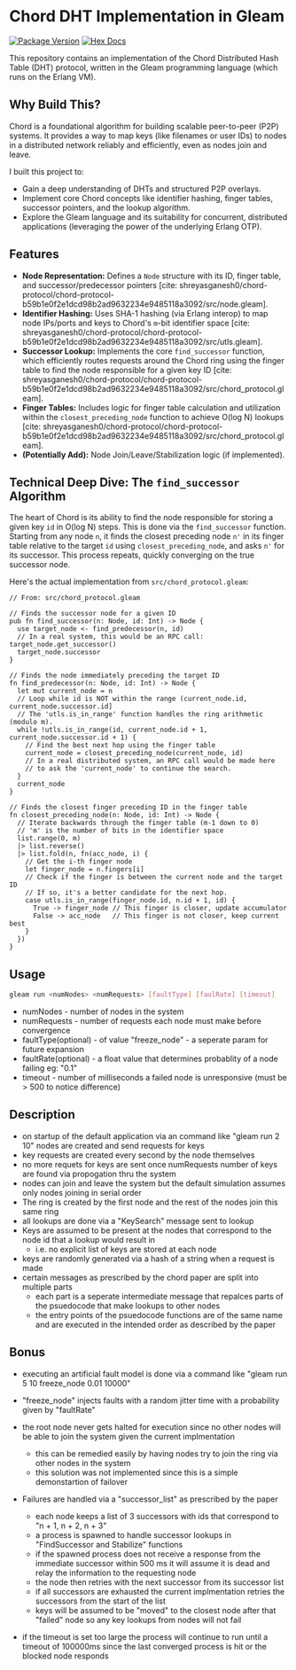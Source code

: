 # Chord DHT Implementation in Gleam

[![Package Version](https://img.shields.io/hexpm/v/chord_protocol)](https://hex.pm/packages/chord_protocol)
[![Hex Docs](https://img.shields.io/badge/hex-docs-ffaff3)](https://hexdocs.pm/chord_protocol/)

This repository contains an implementation of the Chord Distributed Hash Table (DHT) protocol, written in the Gleam programming language (which runs on the Erlang VM).

## Why Build This?

Chord is a foundational algorithm for building scalable peer-to-peer (P2P) systems. It provides a way to map keys (like filenames or user IDs) to nodes in a distributed network reliably and efficiently, even as nodes join and leave.

I built this project to:
* Gain a deep understanding of DHTs and structured P2P overlays.
* Implement core Chord concepts like identifier hashing, finger tables, successor pointers, and the lookup algorithm.
* Explore the Gleam language and its suitability for concurrent, distributed applications (leveraging the power of the underlying Erlang OTP).

## Features

* **Node Representation:** Defines a `Node` structure with its ID, finger table, and successor/predecessor pointers [cite: shreyasganesh0/chord-protocol/chord-protocol-b59b1e0f2e1dcd98b2ad9632234e9485118a3092/src/node.gleam].
* **Identifier Hashing:** Uses SHA-1 hashing (via Erlang interop) to map node IPs/ports and keys to Chord's `m`-bit identifier space [cite: shreyasganesh0/chord-protocol/chord-protocol-b59b1e0f2e1dcd98b2ad9632234e9485118a3092/src/utls.gleam].
* **Successor Lookup:** Implements the core `find_successor` function, which efficiently routes requests around the Chord ring using the finger table to find the node responsible for a given key ID [cite: shreyasganesh0/chord-protocol/chord-protocol-b59b1e0f2e1dcd98b2ad9632234e9485118a3092/src/chord_protocol.gleam].
* **Finger Tables:** Includes logic for finger table calculation and utilization within the `closest_preceding_node` function to achieve O(log N) lookups [cite: shreyasganesh0/chord-protocol/chord-protocol-b59b1e0f2e1dcd98b2ad9632234e9485118a3092/src/chord_protocol.gleam].
* **(Potentially Add):** Node Join/Leave/Stabilization logic (if implemented).

## Technical Deep Dive: The `find_successor` Algorithm

The heart of Chord is its ability to find the node responsible for storing a given key `id` in O(log N) steps. This is done via the `find_successor` function. Starting from any node `n`, it finds the closest preceding node `n'` in its finger table relative to the target `id` using `closest_preceding_node`, and asks `n'` for its successor. This process repeats, quickly converging on the true successor node.

Here's the actual implementation from `src/chord_protocol.gleam`:

```gleam
// From: src/chord_protocol.gleam

// Finds the successor node for a given ID
pub fn find_successor(n: Node, id: Int) -> Node {
  use target_node <- find_predecessor(n, id) 
  // In a real system, this would be an RPC call: target_node.get_successor()
  target_node.successor 
}

// Finds the node immediately preceding the target ID
fn find_predecessor(n: Node, id: Int) -> Node {
  let mut current_node = n
  // Loop while id is NOT within the range (current_node.id, current_node.successor.id]
  // The 'utls.is_in_range' function handles the ring arithmetic (modulo m).
  while !utls.is_in_range(id, current_node.id + 1, current_node.successor.id + 1) {
    // Find the best next hop using the finger table
    current_node = closest_preceding_node(current_node, id)
    // In a real distributed system, an RPC call would be made here
    // to ask the 'current_node' to continue the search.
  }
  current_node
}

// Finds the closest finger preceding ID in the finger table
fn closest_preceding_node(n: Node, id: Int) -> Node {
  // Iterate backwards through the finger table (m-1 down to 0)
  // 'm' is the number of bits in the identifier space
  list.range(0, m) 
  |> list.reverse() 
  |> list.fold(n, fn(acc_node, i) { 
    // Get the i-th finger node
    let finger_node = n.fingers[i]
    // Check if the finger is between the current node and the target ID
    // If so, it's a better candidate for the next hop.
    case utls.is_in_range(finger_node.id, n.id + 1, id) {
      True -> finger_node // This finger is closer, update accumulator
      False -> acc_node   // This finger is not closer, keep current best
    }
  })
}
```

## Usage
```sh
gleam run <numNodes> <numRequests> [faultType] [faulRate] [timeout]
```
- numNodes - number of nodes in the system
- numRequests - number of requests each node must make before convergence
- faultType(optional) - of value "freeze_node" - a seperate param for future expansion
- faultRate(optional) - a float value that determines probablity of a node failing eg: "0.1"
- timeout - number of milliseconds a failed node is unresponsive (must be > 500 to notice difference)

## Description
- on startup of the default application via an command like "gleam run 2 10" 
nodes are created and send requests for keys
- key requests are created every second by the node themselves
- no more requets for keys are sent once numRequests number of keys are found via propogation thru the system
- nodes can join and leave the system but the default simulation assumes only nodes joining in serial order
- The ring is created by the first node and the rest of the nodes join this same ring
- all lookups are done via a "KeySearch" message sent to lookup
- Keys are assumed to be present at the nodes that correspond to the node id that a lookup would result in
    - i.e. no explicit list of keys are stored at each node
- keys are randomly generated via a hash of a string when a request is made
- certain messages as prescribed by the chord paper are split into multiple parts
    - each part is a seperate intermediate message that repalces parts of the psuedocode that 
    make lookups to other nodes
    - the entry points of the psuedocode functions are of the same name and are executed in the 
    intended order as described by the paper

## Bonus
- executing an artificial fault model is done via a command like "gleam run 5 10 freeze_node 0.01 10000"
- "freeze_node" injects faults with a random jitter time with a probability given by "faultRate"
- the root node never gets halted for execution since no other nodes will be able to join the system given the current implmentation
    - this can be remedied easily by having nodes try to join the ring via other nodes in the system
    - this solution was not implemented since this is a simple demonstartion of failover
- Failures are handled via a "successor_list" as prescribed by the paper
    - each node keeps a list of 3 successors with ids that correspond to "n + 1, n + 2, n + 3"
    - a process is spawned to handle successor lookups in "FindSuccessor and Stabilize" functions
    - if the spawned process does not receive a response from the immediate successor within 500 ms
    it will assume it is dead and relay the information to the requesting node
    - the node then retries with the next successor from its successor list
    - if all successors are exhausted the current implmentation retries the successors 
    from the start of the list
    - keys will be assumed to be "moved" to the closest node after that "failed" node
    so any key lookups from nodes will not fail

- if the timeout is set too large the process will continue to run until a timeout 
of 100000ms since the last converged process is hit or the blocked node responds
